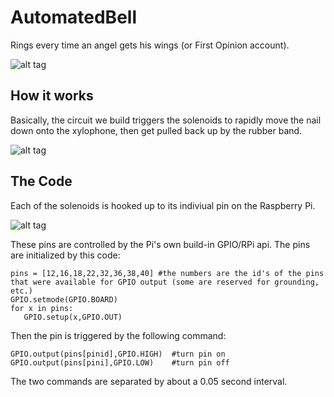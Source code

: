 # AutomatedBell
Rings every time an angel gets his wings (or First Opinion account).

![alt tag](https://raw.github.com/MagneticRecords/AutomatedBell/master/images/IMAG0422.jpg)

## How it works

Basically, the circuit we build triggers the solenoids to rapidly move the nail down onto the xylophone, then get pulled back up by the rubber band.

![alt tag](https://raw.github.com/MagneticRecords/AutomatedBell/master/images/IMAG0423.jpg)

## The Code

Each of the solenoids is hooked up to its indiviual pin on the Raspberry Pi. 

![alt tag](https://raw.github.com/MagneticRecords/AutomatedBell/master/images/IMAG0425.jpg)

These pins are controlled by the Pi's own build-in GPIO/RPi api. The pins are initialized by this code:

```
pins = [12,16,18,22,32,36,38,40] #the numbers are the id's of the pins that were available for GPIO output (some are reserved for grounding, etc.)
GPIO.setmode(GPIO.BOARD)
for x in pins:
   GPIO.setup(x,GPIO.OUT)
```

Then the pin is triggered by the following command:

```
GPIO.output(pins[pinid],GPIO.HIGH)  #turn pin on
GPIO.output(pins[pini],GPIO.LOW)    #turn pin off
```

The two commands are separated by about a 0.05 second interval.
